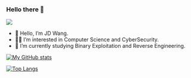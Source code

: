 ### Hello there 👋
![](https://log.jdw.rocks/logger)

- 👋 Hello, I’m JD Wang.
- 👨‍💻 I’m interested in Computer Science and CyberSecurity.
- 🌱 I’m currently studying Binary Exploitation and Reverse Engineering.

[![My GitHub stats](https://github-readme-stats.vercel.app/api?username=jdw1023&count_private=true&show_icons=true&theme=gruvbox)]()

[![Top Langs](https://github-readme-stats.vercel.app/api/top-langs/?username=jdw1023&theme=gruvbox)]()

<!--
**jdw1023/jdw1023** is a ✨ _special_ ✨ repository because its `README.md` (this file) appears on your GitHub profile.

Here are some ideas to get you started:

- 🔭 I’m currently working on ...
- 🌱 I’m currently learning ...
- 👯 I’m looking to collaborate on ...
- 🤔 I’m looking for help with ...
- 💬 Ask me about ...
- 📫 How to reach me: ...
- 😄 Pronouns: ...
- ⚡ Fun fact: ...
-->
